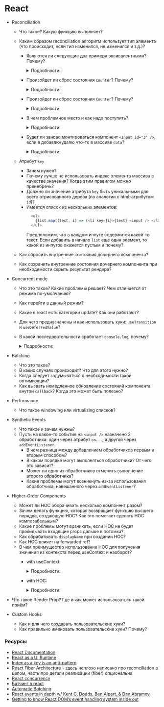 # React

* Reconciliation
  * Что такое? Какую функцию выполняет?
  * Каким образом reconciliation алгоритм использует тип элемента (что происходит, если тип изменился, не изменился и т.д.)?
    * Являются ли следующие два примера эквивалентными? Почему?

      <details>
        <summary>Подробности:</summary>

        ```jsx
        if (isPacked) {
          return <li className="item">{name} ✅</li>;
        }
        return <li className="item">{name}</li>;
        ```

        ```jsx
        return (
          <li className="item">
            {isPacked ? name + ' ✅' : name}
          </li>
        );
        ```

      </details>

    * Произойдет ли сброс состояния `Counter`? Почему?

      <details>
        <summary>Подробности:</summary>

        ```jsx
        export default function App() {
          const [isFancy, setIsFancy] = useState(false);
          if (isFancy) {
            return (
              <div>
                <Counter isFancy={true} />
                <label>
                  <input
                    type="checkbox"
                    checked={isFancy}
                    onChange={e => {
                      setIsFancy(e.target.checked)
                    }}
                  />
                  Use fancy styling
                </label>
              </div>
            );
          }
          return (
            <div>
              <Counter isFancy={false} />
              <label>
                <input
                  type="checkbox"
                  checked={isFancy}
                  onChange={e => {
                    setIsFancy(e.target.checked)
                  }}
                />
                Use fancy styling
              </label>
            </div>
          );
        }
        ```

      </details>

    * Произойдет ли сброс состояния `Counter`? Почему?

      <details>
        <summary>Подробности:</summary>

        ```jsx
        {isFancy ? (
          <div>
            <Counter isFancy={true} /> 
          </div>
        ) : (
          <section>
            <Counter isFancy={false} />
          </section>
        )}
        ```

      </details>

    * В чем проблемное место и как надо поступить?

      <details>
        <summary>Подробности:</summary>

        ```jsx
        export default function MyComponent() {
          const [counter, setCounter] = useState(0);

          function MyTextField() {
            const [text, setText] = useState('');

            return (
              <input
                value={text}
                onChange={e => setText(e.target.value)}
              />
            );
          }
        }
        ```

        ```jsx
          return (
            <>
              <MyTextField />
              <button onClick={() => {
                setCounter(counter + 1)
              }}>Clicked {counter} times</button>
            </>
          );
        ```

      </details>

    * Будет ли заново монтироваться компонент `<Input id="3" />`, если я добавлю/удалю что-то в массиве `data`?

      <details>
        <summary>Подробности:</summary>

        ```jsx
        <React.Fragment>
          {data.map((i) => <Input key={i} id={i} />)}
          <Input id="3" />
        </React.Fragment>
        ```

      </details>

  * Атрибут `key`
    * Зачем нужен?
    * Почему лучше не использовать индекс элемента массива в качестве значения? Когда этим правилом можно пренебречь?
    * Должно ли значение атрибута `key` быть уникальными для всего отрисованного дерева (по аналогии с html-атрибутом `id`)?
    * Имеется список из нескольких элементов:
      ```javascript
        <ul>
          {list.map((text, i) => (<li key={i}>{text} <input /> </li>))}
        </ul>
      ```
      Предположим, что в каждом инпуте содержится какой-то текст. Если добавить в начало `list` еще один элемент, то какой из инпутов окажется пустым и почему?
  * Как сбросить внутренние состояния дочернего компонента?
  * Как сохранить внутренние состояния дочернего компонента при необходимости скрыть результат рендера?
* Concurrent mode
  * Что это такое? Какие проблемы решает? Чем отличается от режима по-умолчанию?
  * Как перейти в данный режим?
  * Какие в react есть категории update? Как они работают?
  * Для чего предназначены и как использовать хуки: `useTransition` и `useDeferredValue`?
  * В какой последовательности сработает `console.log`, почему?

    <details>
      <summary>Подробности:</summary>

      ```js
      console.log(1);
      startTransition(() => {
        console.log(2);
        setPage('/about');
      });
      console.log(3);
      ```

    </details>

* Batching
  * Что это такое?
  * В каких случаях происходит? Что для этого нужно?
  * Когда следует задумываться о необходимости такой оптимизации?
  * Как вызвать немедленное обновление состояний компонента внутри `callback`? Когда это может быть полезно?
* Performance
  * Что такое windowing или virtualizing списков?
* Synthetic Events
  * Что такое и зачем нужны?
  * Пусть на какое-то событие на `<input />` назначено 2 обработчика: один через атрибут `on...`, а другой через `addEventListener`.
    * В чем разница между добавлением обработчиков первым и вторым способом?
    * В каком порядке могут выполняться обработчики? От чего это зависит?
    * Может ли один из обработчиков отменить выполнение второго обработчика?
    * Какие проблемы могут возникнуть из-за использования обработчика, навешанного через `addEventListener`?
* Higher-Order Components
  * Может ли HOC оборачивать несколько компонент разом?
  * Зачем делать функцию, которая возвращает функцию высшего порядка, создающую HOC? Как это помогает сделать HOC композабельным?
  * Какие проблемы могут возникать, если HOC не будет прокидывать входящие props дальше в потомка?
  * Как обрабатывать `displayName` при создании HOC?
  * Как HOC влияет на forwarded ref?
  * В чем преимущество использование HOC для получения значения из контекста перед useContext и наоборот?
    * with useContext:

      <details>
        <summary>Подробности:</summary>

        ```typescript
        type Props = {
            prop1: any;
        }

        const MyComp: FC<Props> = ({ prop1 }) => {
            const { prop2,  prop3 } = useContext(context);
            ...
        } 

        // usage
        <MyComp prop1="asd" />
        ```

      </details>

    * with HOC:

      <details>
        <summary>Подробности:</summary>

        ```typescript
        type Props = {
            prop1: any;
            prop2: any;
            prop3: any;
        }

        const MyComp: FC<Props> = ({ prop1, prop2, prop3 }) => {...}

        // селектор тут скорее концепция, в данном случае селектор частично удовлетворяет интерфейс компонента
        const selector1 = () => {...} // прокидывает в компоненту prop2 и prop3
        const MyCompWithStore1 = withSomething(selector1)(MyComp);
        const selector2 = () => {...} // прокидывает в компоненту prop1 и prop3
        const MyCompWithStore2 = withSomething(selector2)(MyComp);

        <MyCompWithStore1 prop1="asd" />
        <MyCompWithStore2 prop2="asd" />
        ```

      </details>

* Что такое Render Prop? Где и как может использоваться такой приём?
* Custom Hooks
  * Как и для чего создавать пользовательские хуки?
  * Как правильно именовать пользовательские хуки? Почему?

### Ресурсы

* [React Documentation](https://react.dev/learn)
* [React as a UI Runtime](https://overreacted.io/react-as-a-ui-runtime/)
* [Index as a key is an anti-pattern](https://medium.com/@robinpokorny/index-as-a-key-is-an-anti-pattern-e0349aece318)
* [React Fiber Architecture](https://github.com/acdlite/react-fiber-architecture) - здесь неплохо написано про reconciliation в целом, часть про детали реализации (fiber) опциональна.
* [React concurrency](https://www.youtube.com/watch?v=M1OBMTYsKpo)
* [Батчинг в react](https://www.youtube.com/watch?v=VfQ-qSjIalU)
* [Automatic Batching](https://react.dev/blog/2022/03/08/react-18-upgrade-guide#automatic-batching)
* [React events in depth w/ Kent C. Dodds, Ben Alpert, & Dan Abramov](https://www.youtube.com/watch?v=dRo_egw7tBc)
* [Getting to know React DOM’s event handling system inside out](https://medium.com/the-guild/getting-to-know-react-doms-event-handling-system-inside-out-378c44d2a5d0)
